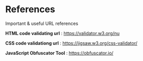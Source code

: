 # References
Important &amp; useful URL references


**HTML code validating url** : https://validator.w3.org/nu 

**CSS code validationg url** : https://jigsaw.w3.org/css-validator/

**JavaScript Obfuscator Tool** : https://obfuscator.io/

